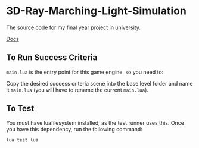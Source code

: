 # 3D-Ray-Marching-Light-Simulation

The source code for my final year project in university.

[Docs](./docs/RayMarcher.md)

## To Run Success Criteria

`main.lua` is the entry point for this game engine, so you need to:

Copy the desired success criteria scene into the base level folder and name it `main.lua` (you will have to rename the current `main.lua`).

## To Test

You must have luafilesystem installed, as the test runner uses this.
Once you have this dependency, run the following command:

```properties
lua test.lua
```
